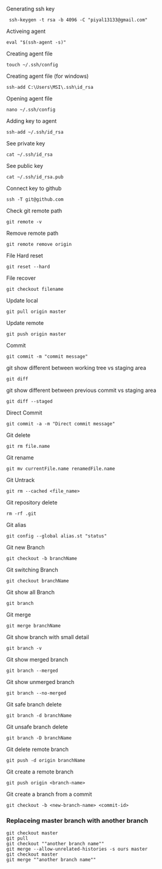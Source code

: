 Generating ssh key

     ssh-keygen -t rsa -b 4096 -C "piyal13133@gmail.com"

Activeing agent

    eval "$(ssh-agent -s)"

Creating agent file

    touch ~/.ssh/config

Creating agent file (for windows)

    ssh-add C:\Users\MSI\.ssh\id_rsa

Opening agent file

    nano ~/.ssh/config

Adding key to agent

    ssh-add ~/.ssh/id_rsa

See private key

    cat ~/.ssh/id_rsa

See public key

    cat ~/.ssh/id_rsa.pub

Connect key to github

    ssh -T git@github.com

Check git remote path

    git remote -v

Remove remote path

    git remote remove origin

File Hard reset

    git reset --hard

File recover

    git checkout filename

Update local
    
    git pull origin master

Update remote 

    git push origin master

Commit

    git commit -m "commit message"

git show different between working tree vs staging area

    git diff

git show different between previous commit vs staging area

    git diff --staged

Direct Commit

    git commit -a -m "Direct commit message"

Git delete

    git rm file.name

Git rename

    git mv currentFile.name renamedFile.name

Git Untrack

    git rm --cached <file_name>

Git repository delete

    rm -rf .git

Git alias

    git config --global alias.st "status"

Git new Branch
 
    git checkout -b branchName

Git switching Branch

    git checkout branchName 

Git show all Branch

    git branch

Git merge

    git merge branchName

Git show branch with small detail

    git branch -v

Git show merged branch

    git branch --merged

Git show unmerged branch

    git branch --no-merged

Git safe branch delete

    git branch -d branchName

Git unsafe branch delete

    git branch -D branchName

Git delete remote branch

    git push -d origin branchName

Git create a remote branch

    git push origin <branch-name>

Git create a branch from a commit

    git checkout -b <new-branch-name> <commit-id>


### Replaceing master branch with another branch

```
git checkout master
git pull
git checkout ""another branch name""
git merge --allow-unrelated-histories -s ours master
git checkout master
git merge ""another branch name""
```
